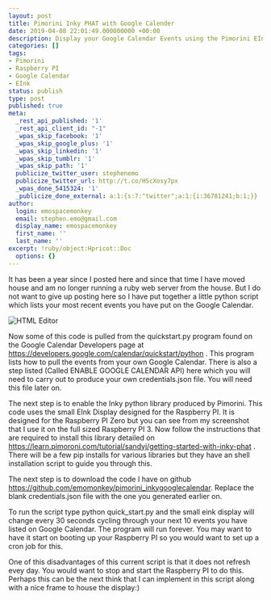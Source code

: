 ```yaml
---
layout: post
title: Pimorini Inky PHAT with Google Calender
date: 2019-04-08 22:01:49.000000000 +00:00
description: Display your Google Calendar Events using the Pimorini EInk Display
categories: []
tags:
- Pimorini
- Raspberry PI
- Google Calendar
- EInk
status: publish
type: post
published: true
meta:
  _rest_api_published: '1'
  _rest_api_client_id: "-1"
  _wpas_skip_facebook: '1'
  _wpas_skip_google_plus: '1'
  _wpas_skip_linkedin: '1'
  _wpas_skip_tumblr: '1'
  _wpas_skip_path: '1'
  publicize_twitter_user: stephenemo
  publicize_twitter_url: http://t.co/HScXosy7px
  _wpas_done_5415324: '1'
  _publicize_done_external: a:1:{s:7:"twitter";a:1:{i:36781241;b:1;}}
author:
  login: emospacemonkey
  email: stephen.emo@gmail.com
  display_name: emospacemonkey
  first_name: ''
  last_name: ''
excerpt: !ruby/object:Hpricot::Doc
  options: {}
---
```


It has been a year since I posted here and since that time I have moved house and am no longer running a ruby web server from the house. But I do not want to give up posting here so I have put together a little python script which lists your most recent events you have put on the Google Calendar. 

![HTML Editor](http://emomonkey.github.io/images/raspberrypi_calendar.jpg)

Now some of this code is pulled from the quickstart.py program found on the Google Calendar Developers page at <https://developers.google.com/calendar/quickstart/python> . This program lists how to pull the events from your own Google Calendar. There is also a step listed (Called ENABLE GOOGLE CALENDAR API) here which you will need to carry  out to produce your own credentials.json file. You will need this file later on.

The next step is to enable the Inky python library produced by Pimorini. This code uses the small EInk Display designed for the Raspberry PI. It is designed for the Raspberry PI Zero but you can see from my screenshot that I use it on the full sized Raspberry PI 3. Now follow the instructions that are required to install this library detailed on <https://learn.pimoroni.com/tutorial/sandyj/getting-started-with-inky-phat> . There will be a few pip installs for various libraries but they have an shell installation script to guide you through this.

The next step is to download the code I have on github <https://github.com/emomonkey/pimorini_inkygooglecalendar>. Replace the blank credentials.json file with the one you generated earlier on.

To run  the script type python quick_start.py and the small eink display will change every 30 seconds cycling through your next 10 events you have listed on Google Calendar. The program will run forever. You may want to have it start on booting up your Raspberry PI so you would want to set up a cron job for this.

One of this disadvantages of this current script is that it does not refresh evey day. You would want to stop and start the Raspberry PI to do this. Perhaps this can be the next think that I can implement in this script along with a nice frame to house the display:)


